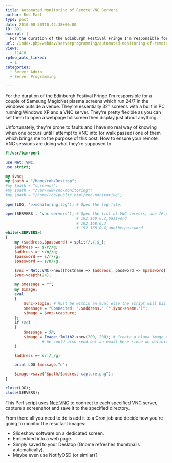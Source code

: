 ```yaml
---
title: Automated Monitoring of Remote VNC Servers
author: Rob Earl
type: post
date: 2010-08-30T10:42:38+00:00
ID: 891
excerpt: |
  For the duration of the Edinburgh Festival Fringe I'm responsible for a couple of Samsung MagicNet plasma screens which run 24/7 in the windows outside a venue. They're essentially 32" screens with a built in PC running Windows XP and a VNC server. They&hellip;
url: /index.php/webdev/serverprogramming/automated-monitoring-of-remote-vnc-serve/
views:
  - 11418
rp4wp_auto_linked:
  - 1
categories:
  - Server Admin
  - Server Programming

---
```

For the duration of the Edinburgh Festival Fringe I'm responsible for a couple of Samsung MagicNet plasma screens which run 24/7 in the windows outside a venue. They're essentially 32&#8243; screens with a built in PC running Windows XP and a VNC server. They're pretty flexible as you can set them to open a webpage fullscreen then display just about anything.

Unfortunately, they're prone to faults and I have no real way of knowing when one occurs until I attempt to VNC into (or walk passed) one of them which brings me to the purpose of this post: How to ensure your remote VNC sessions are doing what they're supposed to.

```perl
#!/usr/bin/perl

use Net::VNC;
use strict;

my $vnc;
my $path = "/home/rob/Desktop";
#my $path = "screens/";
#my $path = "/var/www/vnc-monitoring";
#my $path = "/home/rob/public_html/vnc-monitoring";

open(LOG, ">>monitoring.log"); # Open the log file.

open(SERVERS , "vnc-servers"); # Open the list of VNC servers, one IP,password per line:
                               # 192.168.0.2,password
                               # 192.168.0.3
                               # 192.168.0.4,anotherpassword
while(<SERVERS>)
{
	my ($address,$password) = split(/,/,$_);
	$address =~ s/r//g;
	$address =~ s/n//g;
	$password =~ s/r//g;
	$password =~ s/n//g;

	$vnc = Net::VNC->new({hostname => $address, password => $password}); # Create a new connection to vnc.
	$vnc->depth(24);

	my $message = "";
	my $image;
	eval
	{
		$vnc->login; # Must be within an eval else the script will bail on error.
		$message = "Connected: ".$address." (".$vnc->name.")";
		$image = $vnc->capture;
	};
	if ($@)
	{
		$message = $@;
		$image = Image::Imlib2->new(200, 200); # Create a blank image to indicate a problem. Could also copy a preset "error" image.
                # We could also send out an email here since we definitely have an issue.
	}

	$address =~ s/./_/g;

	print LOG $message."n";

	$image->save("$path/$address-capture.png");
}

close(LOG);
close(SERVERS);
```
This Perl script uses [Net::VNC][1] to connect to each specified VNC server, capture a screenshot and save it to the specified directory.

From there all you need to do is add it to a Cron job and decide how you're going to monitor the resultant images:

  * Slideshow software on a dedicated screen.
  * Embedded into a web page.
  * Simply saved to your Desktop (Gnome refreshes thumbnails automatically).
  * Maybe even use NotifyOSD (or similar)?

 [1]: http://search.cpan.org/~lbrocard/Net-VNC-0.36/lib/Net/VNC.pm